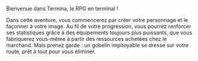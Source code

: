 Bienvenue dans Termina, le RPG en terminal !

Dans cette aventure, vous commencerez par créer votre personnage et le façonner à votre image. Au fil de votre progression, vous pourrez renforcer ses statistiques grâce à des
équipements toujours plus puissants, que vous fabriquerez vous-même à partir des ressources achetées chez le marchand. Mais prenez garde : un gobelin impitoyable se dresse sur
votre route, prêt à tout pour vous éliminer.